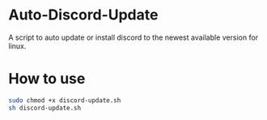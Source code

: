 # Auto-Discord-Update
A script to auto update or install discord to the newest available version for linux.

# How to use
```bash
sudo chmod +x discord-update.sh
sh discord-update.sh
```
